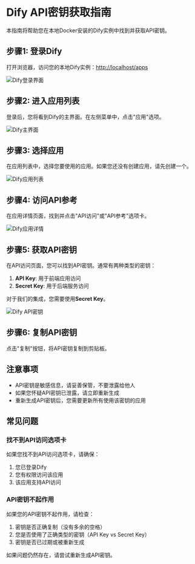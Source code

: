 # Dify API密钥获取指南

本指南将帮助您在本地Docker安装的Dify实例中找到并获取API密钥。

## 步骤1: 登录Dify

打开浏览器，访问您的本地Dify实例：[http://localhost/apps](http://localhost/apps)

![Dify登录界面](https://i.imgur.com/example1.png)

## 步骤2: 进入应用列表

登录后，您将看到Dify的主界面。在左侧菜单中，点击"应用"选项。

![Dify主界面](https://i.imgur.com/example2.png)

## 步骤3: 选择应用

在应用列表中，选择您要使用的应用。如果您还没有创建应用，请先创建一个。

![Dify应用列表](https://i.imgur.com/example3.png)

## 步骤4: 访问API参考

在应用详情页面，找到并点击"API访问"或"API参考"选项卡。

![Dify应用详情](https://i.imgur.com/example4.png)

## 步骤5: 获取API密钥

在API访问页面，您可以找到API密钥。通常有两种类型的密钥：

1. **API Key**: 用于前端应用访问
2. **Secret Key**: 用于后端服务访问

对于我们的集成，您需要使用**Secret Key**。

![Dify API密钥](https://i.imgur.com/example5.png)

## 步骤6: 复制API密钥

点击"复制"按钮，将API密钥复制到剪贴板。

## 注意事项

- API密钥是敏感信息，请妥善保管，不要泄露给他人
- 如果您怀疑API密钥已泄露，请立即重新生成
- 重新生成API密钥后，您需要更新所有使用该密钥的应用

## 常见问题

### 找不到API访问选项卡

如果您找不到API访问选项卡，请确保：

1. 您已登录Dify
2. 您有权限访问该应用
3. 该应用支持API访问

### API密钥不起作用

如果您的API密钥不起作用，请检查：

1. 密钥是否正确复制（没有多余的空格）
2. 您是否使用了正确类型的密钥（API Key vs Secret Key）
3. 密钥是否已过期或被重新生成

如果问题仍然存在，请尝试重新生成API密钥。
